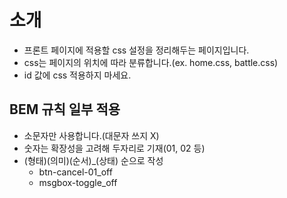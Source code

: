 # 소개

- 프론트 페이지에 적용할 css 설정을 정리해두는 페이지입니다.
- css는 페이지의 위치에 따라 분류합니다.(ex. home.css, battle.css)
- id 값에 css 적용하지 마세요.

## BEM 규칙 일부 적용

- 소문자만 사용합니다.(대문자 쓰지 X)
- 숫자는 확장성을 고려해 두자리로 기재(01, 02 등)
- (형태)(의미)(순서)\_(상태) 순으로 작성
  - btn-cancel-01_off
  - msgbox-toggle_off
